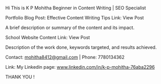 Hi This is K P Mohitha
Beginner in Content Writing | SEO Specialist

Portfolio
Blog Post: Effective Content Writing Tips
Link: View Post

A brief description or summary of the content and its impact.

School Website Content
Link: View Post

Description of the work done, keywords targeted, and results achieved.

Contact: mohitha8412@gmail.com | Phone: 7780134362

Link: My Linkedin page: www.linkedin.com/in/k-p-mohitha-76aba2296

THANK YOU !
